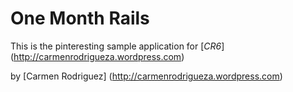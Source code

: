 # One Month Rails

This is the pinteresting sample application for
[*CR6*] (http://carmenrodrigueza.wordpress.com)

by [Carmen Rodriguez] (http://carmenrodrigueza.wordpress.com)

